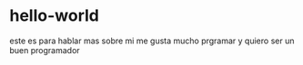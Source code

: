 # hello-world
este es para hablar mas sobre mi me gusta 
mucho prgramar
y quiero ser un buen
programador

